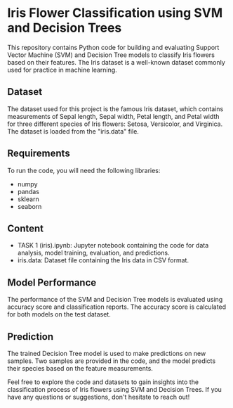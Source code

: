 # Iris Flower Classification using SVM and Decision Trees
This repository contains Python code for building and evaluating Support Vector Machine (SVM) and Decision Tree models to classify Iris flowers based on their features. The Iris dataset is a well-known dataset commonly used for practice in machine learning.

## Dataset
The dataset used for this project is the famous Iris dataset, which contains measurements of Sepal length, Sepal width, Petal length, and Petal width for three different species of Iris flowers: Setosa, Versicolor, and Virginica. The dataset is loaded from the "iris.data" file.

## Requirements
To run the code, you will need the following libraries:

- numpy
- pandas
- sklearn
- seaborn

## Content
- TASK 1 (iris).ipynb: Jupyter notebook containing the code for data analysis, model training, evaluation, and predictions.
- iris.data: Dataset file containing the Iris data in CSV format.

## Model Performance
The performance of the SVM and Decision Tree models is evaluated using accuracy score and classification reports. The accuracy score is calculated for both models on the test dataset.

## Prediction
The trained Decision Tree model is used to make predictions on new samples. Two samples are provided in the code, and the model predicts their species based on the feature measurements.

Feel free to explore the code and datasets to gain insights into the classification process of Iris flowers using SVM and Decision Trees. If you have any questions or suggestions, don't hesitate to reach out!
